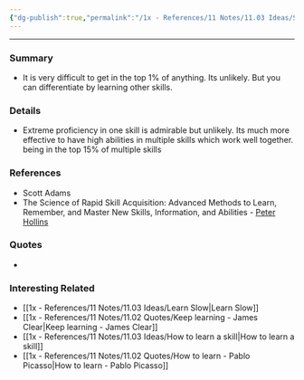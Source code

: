 ```yaml
---
{"dg-publish":true,"permalink":"/1x - References/11 Notes/11.03 Ideas/Skill Stacking/","noteIcon":""}
---
```


---

### Summary
- It is very difficult to get in the top 1% of anything. Its unlikely. But you can differentiate by learning other skills.

### Details
- Extreme proficiency in one skill is admirable but unlikely. Its much more effective to have high abilities in multiple skills which work well together. being in the top 15% of multiple skills

### References
- Scott Adams
- The Science of Rapid Skill Acquisition: Advanced Methods to Learn, Remember, and Master New Skills, Information, and Abilities - [Peter Hollins](https://www.goodreads.com/author/show/16593818.Peter_Hollins)

### Quotes
-

### Interesting Related
- [[1x - References/11 Notes/11.03 Ideas/Learn Slow\|Learn Slow]]
- [[1x - References/11 Notes/11.02 Quotes/Keep learning - James Clear\|Keep learning - James Clear]]
- [[1x - References/11 Notes/11.03 Ideas/How to learn a skill\|How to learn a skill]]
- [[1x - References/11 Notes/11.02 Quotes/How to learn - Pablo Picasso\|How to learn - Pablo Picasso]]
